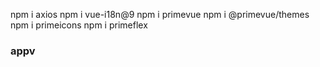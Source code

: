 npm i axios 
npm i vue-i18n@9 
npm i primevue 
npm i @primevue/themes
npm i primeicons 
npm i primeflex 

### appv

<script>

//import {BcApiService} from "./news/services/bc-api.service.js";
//import {Ent} from "./news/model/ent.entity.js";
//import EntList from "./news/components/ent-list.component.vue";
//import ToolbarContent from "./public/components/toolbar-content.component.vue";
//import FooterContent from "./public/components/footer-content.component.vue";
export default {
  name: 'App',
  //components: {ToolbarContent, EntList, FooterContent},
  data() {
    return {
        ents: [],
        errors: [],
        bcApi: new BCApiService() 
    }
  },
  methods: {
    buildEntListFromResponseData(ents) {
        return ents.map(ent => new Ent(
            ent.at1,
            ent.at2,
            ent.at3,
            ent.at4
        ))
    },
    getEnts() {
        this.bcApi.getAllSources()
            .then(response => {
                let ents = response.data.ents;
                this.ents = this.buildEntListFromResponseData(ents);
                console.log(this.ents);
            })
            .catch(e => this.errors.push(e));
    }
  },
  created() {
    this.getEnts();
    console.log("App vue works");
  }
}
</script>

<template>
  <toolbar-content/>
    <div>
        <ent-list v-if="errors" :ents="ents"/>
    </div> 
  </div>
  <footer-content/>
</template>

<style scoped>

</style>